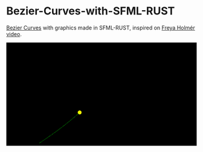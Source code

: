 # Bezier-Curves-with-SFML-RUST
[Bezier Curves](https://en.wikipedia.org/wiki/B%C3%A9zier_curve#General_definition) with graphics made in SFML-RUST, inspired on [Freya Holmér video](https://www.youtube.com/watch?v=aVwxzDHniEw).



![](https://github.com/DanielAugusto191/Bezier-Curves-with-SFML-RUST/blob/main/bzcurve.gif)
